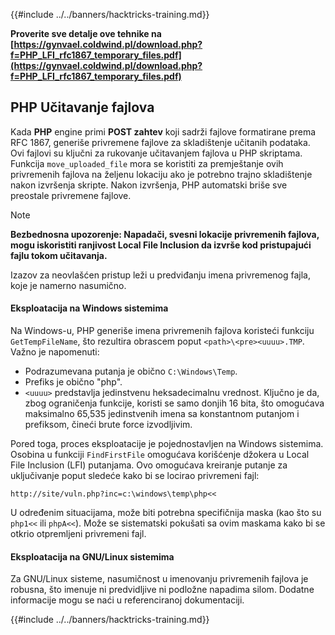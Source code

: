 {{#include ../../banners/hacktricks-training.md}}

**Proverite sve detalje ove tehnike na [https://gynvael.coldwind.pl/download.php?f=PHP_LFI_rfc1867_temporary_files.pdf](https://gynvael.coldwind.pl/download.php?f=PHP_LFI_rfc1867_temporary_files.pdf)**

## **PHP Učitavanje fajlova**

Kada **PHP** engine primi **POST zahtev** koji sadrži fajlove formatirane prema RFC 1867, generiše privremene fajlove za skladištenje učitanih podataka. Ovi fajlovi su ključni za rukovanje učitavanjem fajlova u PHP skriptama. Funkcija `move_uploaded_file` mora se koristiti za premještanje ovih privremenih fajlova na željenu lokaciju ako je potrebno trajno skladištenje nakon izvršenja skripte. Nakon izvršenja, PHP automatski briše sve preostale privremene fajlove.

> [!NOTE]
> **Bezbednosna upozorenje: Napadači, svesni lokacije privremenih fajlova, mogu iskoristiti ranjivost Local File Inclusion da izvrše kod pristupajući fajlu tokom učitavanja.**

Izazov za neovlašćen pristup leži u predviđanju imena privremenog fajla, koje je namerno nasumično.

#### Eksploatacija na Windows sistemima

Na Windows-u, PHP generiše imena privremenih fajlova koristeći funkciju `GetTempFileName`, što rezultira obrascem poput `<path>\<pre><uuuu>.TMP`. Važno je napomenuti:

- Podrazumevana putanja je obično `C:\Windows\Temp`.
- Prefiks je obično "php".
- `<uuuu>` predstavlja jedinstvenu heksadecimalnu vrednost. Ključno je da, zbog ograničenja funkcije, koristi se samo donjih 16 bita, što omogućava maksimalno 65,535 jedinstvenih imena sa konstantnom putanjom i prefiksom, čineći brute force izvodljivim.

Pored toga, proces eksploatacije je pojednostavljen na Windows sistemima. Osobina u funkciji `FindFirstFile` omogućava korišćenje džokera u Local File Inclusion (LFI) putanjama. Ovo omogućava kreiranje putanje za uključivanje poput sledeće kako bi se locirao privremeni fajl:
```
http://site/vuln.php?inc=c:\windows\temp\php<<
```
U određenim situacijama, može biti potrebna specifičnija maska (kao što su `php1<<` ili `phpA<<`). Može se sistematski pokušati sa ovim maskama kako bi se otkrio otpremljeni privremeni fajl.

#### Eksploatacija na GNU/Linux sistemima

Za GNU/Linux sisteme, nasumičnost u imenovanju privremenih fajlova je robusna, što imenuje ni predvidljive ni podložne napadima silom. Dodatne informacije mogu se naći u referenciranoj dokumentaciji.

{{#include ../../banners/hacktricks-training.md}}
